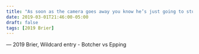 ```yaml
---
title: "As soon as the camera goes away you know he’s just going to stuff his face"
date: 2019-03-01T21:46:00-05:00
draft: false
tags: [2019 Brier]
---
```

— 2019 Brier, Wildcard entry - Botcher vs Epping
<!--more--> 

